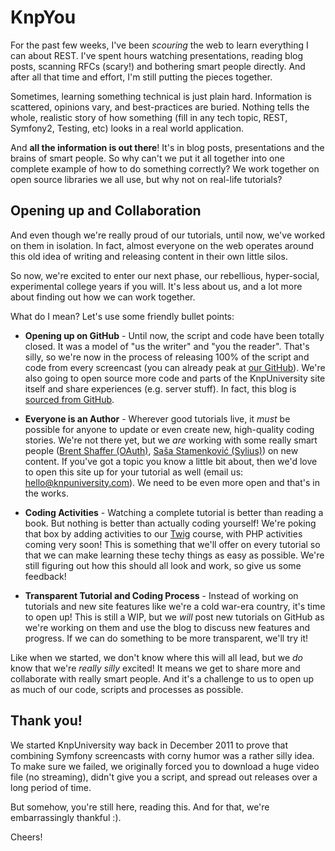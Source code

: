 # KnpYou

For the past few weeks, I've been *scouring* the web to learn everything I
can about REST. I've spent hours watching presentations, reading blog posts,
scanning RFCs (scary!) and bothering smart people directly. And after all
that time and effort, I'm still putting the pieces together.

Sometimes, learning something technical is just plain hard. Information is scattered,
opinions vary, and best-practices are buried. Nothing tells the whole, realistic
story of how something (fill in any tech topic, REST, Symfony2, Testing, etc) looks
in a real world application.

And **all the information is out there**! It's in blog posts, presentations and the
brains of smart people. So why can't we put it all together into one complete example
of how to do something correctly? We work together on open source libraries we all
use, but why not on real-life tutorials?

## Opening up and Collaboration

And even though we're really proud of our tutorials, until now, we've worked on
them in isolation. In fact, almost everyone on the web operates around this old
idea of writing and releasing content in their own little silos.

So now, we're excited to enter our next phase, our rebellious, hyper-social,
experimental college years if you will. It's less about us, and a lot more about
finding out how we can work together.

What do I mean? Let's use some friendly bullet points:

* **Opening up on GitHub** - Until now, the script and code have been
  totally closed. It was a model of "us the writer" and "you the reader".
  That's silly, so we're now in the process of releasing 100% of the script
  and code from every screencast (you can already peak at [our GitHub](https://github.com/knpuniversity)).
  We're also going to open source more code and parts of the KnpUniversity
  site itself and share experiences (e.g. server stuff). In fact, this blog
  is [sourced from GitHub](https://github.com/knpuniversity/blog).

* **Everyone is an Author** - Wherever good tutorials live, it *must* be
  possible for anyone to update or even create new, high-quality coding stories.
  We're not there yet, but we *are* working with some really smart people
  ([Brent Shaffer (OAuth)](https://github.com/bshaffer), [Saša Stamenković (Sylius)](https://github.com/umpirsky)) on new content.
  If you've got a topic you know a little bit about, then we'd love to open
  this site up for your tutorial as well (email us: hello@knpuniversity.com).
  We need to be even more open and that's in the works.

* **Coding Activities** - Watching a complete tutorial is better than reading
  a book. But nothing is better than actually coding yourself! We're poking that
  box by adding activities to our [Twig](https://github.com/knpuniversity/twig) course, with
  PHP activities coming very soon! This is something that we'll offer on every
  tutorial so that we can make learning these techy things as easy as possible.
  We're still figuring out how this should all look and work, so give us
  some feedback!

* **Transparent Tutorial and Coding Process** - Instead of working on tutorials
  and new site features like we're a cold war-era country, it's time to open up!
  This is still a WIP, but we *will* post new tutorials on GitHub as we're working
  on them and use the blog to discuss new features and progress. If we can do
  something to be more transparent, we'll try it!

Like when we started, we don't know where this will all lead, but we *do* know
that we're *really* *silly* excited! It means we get to share more and collaborate
with really smart people. And it's a challenge to us to open up as much of our code,
scripts and processes as possible.

## Thank you!

We started KnpUniversity way back in December 2011 to prove that combining
Symfony screencasts with corny humor was a rather silly idea. To make sure
we failed, we originally forced you to download a huge video file (no streaming),
didn't give you a script, and spread out releases over a long period of time.

But somehow, you're still here, reading this. And for that, we're embarrassingly
thankful :).

Cheers!
